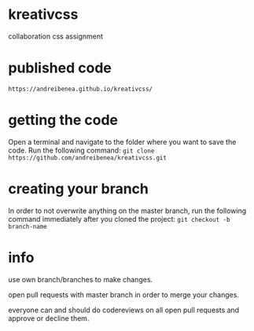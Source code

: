 # kreativcss
collaboration css assignment

# published code
`https://andreibenea.github.io/kreativcss/`

# getting the code
Open a terminal and navigate to the folder where you want to save the code. Run the following command:
`git clone https://github.com/andreibenea/kreativcss.git`

# creating your branch
In order to not overwrite anything on the master branch, run the following command immediately after you cloned the project:
`git checkout -b branch-name`

# info
use own branch/branches to make changes.

open pull requests with master branch in order to merge your changes.

everyone can and should do codereviews on all open pull requests and approve or decline them.
